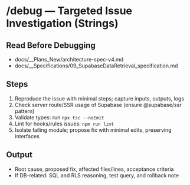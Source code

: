 # /debug — Targeted Issue Investigation (Strings)

## Read Before Debugging
- docs/__Plans_New/architecture-spec-v4.md
- docs/__Specifications/09_SupabaseDataRetrieval_specification.md

## Steps
1. Reproduce the issue with minimal steps; capture inputs, outputs, logs
2. Check server route/SSR usage of Supabase (ensure @supabase/ssr pattern)
3. Validate types: run `npx tsc --noEmit`
4. Lint for hooks/rules issues: `npm run lint`
5. Isolate failing module; propose fix with minimal edits, preserving interfaces

## Output
- Root cause, proposed fix, affected files/lines, acceptance criteria
- If DB-related: SQL and RLS reasoning, test query, and rollback note

